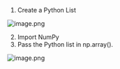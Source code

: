1. Create a Python List



![image.png](https://dphi-live.s3.amazonaws.com/media_uploads/image_2b27e4a715e042249ad0608eaf452972.png)



2. Import NumPy
3. Pass the Python list in np.array().




![image.png](https://dphi-live.s3.amazonaws.com/media_uploads/image_ace290693fb9474c9772ce18e3b7d484.png)